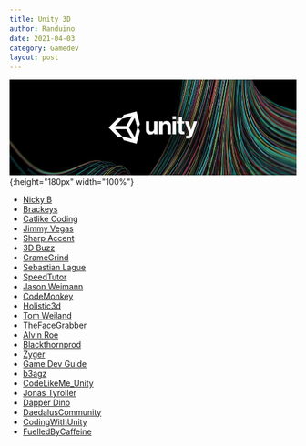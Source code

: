 ```yaml
---
title: Unity 3D
author: Randuino
date: 2021-04-03
category: Gamedev
layout: post
---
```


![Unity banner](/assets/img/unity_banner.png){:height="180px" width="100%"}

- <a href="https://www.youtube.com/channel/UC9uqO0ei_zOHotEWfEj72mw" target="_blank">Nicky B</a>
- <a href="https://www.youtube.com/user/Brackeys" target="_blank">Brackeys</a>
- <a href="https://www.youtube.com/user/CatlikeCoding" target="_blank">Catlike Coding</a>
- <a href="https://www.youtube.com/channel/UCRMXHQ2rJ9_0CHS7mhL7erg" target="_blank">Jimmy Vegas</a>
- <a href="https://www.youtube.com/channel/UCq9_1E5HE4c_xmhzD3r7VMw" target="_blank">Sharp Accent</a>
- <a href="https://www.youtube.com/user/3DBuzz" target="_blank">3D Buzz</a>
- <a href="https://www.youtube.com/user/AwfulMedia" target="_blank">GrameGrind</a>
- <a href="https://www.youtube.com/user/Cercopithecan" target="_blank">Sebastian Lague</a>
- <a href="https://www.youtube.com/user/SpeedTutor" target="_blank">SpeedTutor</a>
- <a href="https://www.youtube.com/channel/UCX_b3NNQN5bzExm-22-NVVg" target="_blank">Jason Weimann</a>
- <a href="https://www.youtube.com/channel/UCFK6NCbuCIVzA6Yj1G_ZqCg" target="_blank">CodeMonkey</a>
- <a href="https://www.youtube.com/channel/UCp_SOgsRYdLfIEWLjM62ZJg" target="_blank">Holistic3d</a>
- <a href="https://www.youtube.com/channel/UCa-mDKzV5MW_BXjSDRqqHUw" target="_blank">Tom Weiland</a>
- <a href="https://www.youtube.com/user/superroblox" target="_blank">TheFaceGrabber</a>
- <a href="https://www.youtube.com/channel/UCBEzA1UQD310iEdiQGgWqwg" target="_blank">Alvin Roe</a>
- <a href="https://www.youtube.com/channel/UC9Z1XWw1kmnvOOFsj6Bzy2g" target="_blank">Blackthornprod</a>
- <a href="https://www.youtube.com/c/ZygerGFX" target="_blank">Zyger</a>
- <a href="https://www.youtube.com/c/GameDevGuide" target="_blank">Game Dev Guide</a>
- <a href="https://www.youtube.com/c/b3agz" target="_blank">b3agz</a>
- <a href="https://www.youtube.com/channel/UCU9YE0hMnTt6TozuyVKicHA" target="_blank">CodeLikeMe_Unity</a>
- <a href="https://www.youtube.com/c/JonasTyroller" target="_blank">Jonas Tyroller</a>
- <a href="https://www.youtube.com/c/DapperDinoCodingTutorials" target="_blank">Dapper Dino</a>
- <a href="https://www.youtube.com/c/DaedalusCommunity" target="_blank">DaedalusCommunity</a>
- <a href="https://www.youtube.com/c/CodingWithUnity" target="_blank">CodingWithUnity</a>
- <a href="https://www.youtube.com/c/FuelledByCaffeine" target="_blank">FuelledByCaffeine</a>
